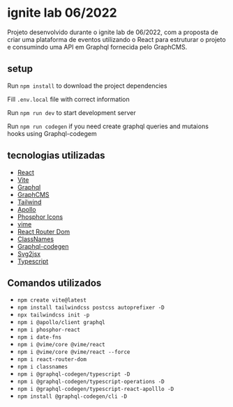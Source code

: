 # ignite lab 06/2022

Projeto desenvolvido durante o ignite lab de 06/2022, com a proposta de criar uma plataforma de eventos utilizando o React para estruturar o projeto e consumindo uma API em Graphql fornecida pelo GraphCMS.

## setup

Run `npm install` to download the project dependencies

Fill `.env.local` file with correct information

Run `npm run dev` to start development server

Run `npm run codegen` if you need create graphql queries and mutaions hooks using Graphql-codegem

## tecnologias utilizadas

- [React](https://reactjs.org/)
- [Vite](https://vitejs.dev/)
- [Graphql](https://graphql.org/)
- [GraphCMS](https://graphcms.com/)
- [Tailwind](https://tailwindcss.com/)
- [Apollo](https://www.apollographql.com/)
- [Phosphor Icons](https://phosphoricons.com/)
- [vime](https://vimejs.com/)
- [React Router Dom](https://reactrouter.com/)
- [ClassNames](https://www.npmjs.com/package/classnames)
- [Graphql-codegen](https://www.graphql-code-generator.com/)
- [Svg2jsx](https://svg2jsx.com/)
- [Typescript](https://www.typescriptlang.org/)

## Comandos utilizados

- `npm create vite@latest`
- `npm install tailwindcss postcss autoprefixer -D`
- `npx tailwindcss init -p`
- `npm i @apollo/client graphql`
- `npm i phosphor-react`
- `npm i date-fns`
- `npm i @vime/core @vime/react`
- `npm i @vime/core @vime/react --force`
- `npm i react-router-dom`
- `npm i classnames`
- `npm i @graphql-codegen/typescript -D`
- `npm i @graphql-codegen/typescript-operations -D`
- `npm i @graphql-codegen/typescript-react-apolllo -D`
- `npm install @graphql-codegen/cli -D`